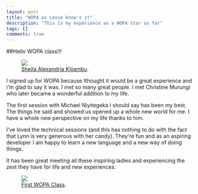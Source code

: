 ```yaml
---
layout: post
title: "WOPA as Lexie know's it"
description: "This is my experience as a WOPA star so far"
tags: []
comments: true
---
```


##Hello WOPA class!!!

<figure>
	<a href="http://wopaoutbox.github.io/images/_DSC9160-1.jpg
"><img src="http://wopaoutbox.github.io/images/_DSC9160-1.jpg
"></a>
	<figcaption><a href="http://wopaoutbox.github.io/images/image.jpg
" title="True Likeness">Sheila Alexandria Kijjambu</a>.</figcaption>
</figure>

I signed up for WOPA because Ithought it would be a great experience and i'm glad to say it was.
I met so many great people. I met Christine Murungi who later became a wonderful addition to my life.

The first session with Michael Niyitegeka I should say has been my best. The things he said and showed us opened up a whole new world for me. I have a whole new perspective on my life thanks to him.

I've loved the technical sessions (and this has nothing to do with the fact that Lynn is very generous with her candy). They're fun and as an aspiring developer I am happy to learn a new language and a new way of doing things.

It has been great meeting all these inspiring ladies and experiencing the zest they have for life and new experiences.

<figure>
	<a href="http://wopaoutbox.github.io/images/image.jpg
"><img src="http://wopaoutbox.github.io/images/image.jpg
"></a>
	<figcaption><a href="http://wopaoutbox.github.io/images/image.jpg
" title="First Python Clas">First WOPA Class</a>.</figcaption>
</figure>
